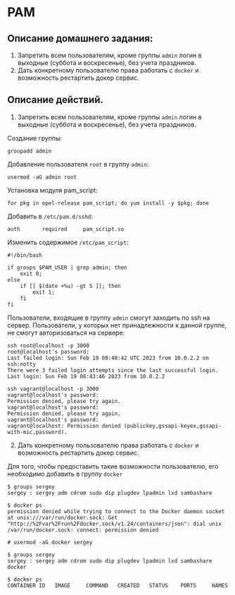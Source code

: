 # PAM

## Описание домашнего задания:
1. Запретить всем пользователям, кроме группы `admin` логин в выходные (суббота и воскресенье), без учета праздников.
2. Дать конкретному пользователю права работать с `docker` и возможность рестартить докер сервис.

## Описание действий.
 1. Запретить всем пользователям, кроме группы `admin` логин в выходные (суббота и воскресенье), без учета праздников.

Создание группы:
```
groupadd admin
```
Добавление пользователя `root` в группу `admin`:
```
usermod -aG admin root
```
Установка модуля pam_script:
```
for pkg in epel-release pam_script; do yum install -y $pkg; done
```
Добавить в `/etc/pam.d/sshd`:
```
auth       required     pam_script.so
```
Изменить содержимое `/etc/pam_script`:
```
#!/bin/bash

if groups $PAM_USER | grep admin; then
    exit 0;
else
    if [[ $(date +%u) -gt 5 ]]; then
        exit 1;
    fi
fi
```

Пользователи, входящие в группу `admin` смогут заходить по ssh на сервер. Пользователи, у которых нет принадлежности к данной группе, не смогут авторизоваться на сервере:
```
ssh root@localhost -p 3000
root@localhost's password: 
Last failed login: Sun Feb 19 08:48:42 UTC 2023 from 10.0.2.2 on ssh:notty
There were 3 failed login attempts since the last successful login.
Last login: Sun Feb 19 08:43:46 2023 from 10.0.2.2

```
```
ssh vagrant@localhost -p 3000
vagrant@localhost's password: 
Permission denied, please try again.
vagrant@localhost's password: 
Permission denied, please try again.
vagrant@localhost's password: 
vagrant@localhost: Permission denied (publickey,gssapi-keyex,gssapi-with-mic,password).
```

 2. Дать конкретному пользователю права работать с `docker` и возможность рестартить докер сервис.

Для того, чтобы предоставить такие возможности пользователю, его необходимо добавить в группу `docker`
```
$ groups sergey
sergey : sergey adm cdrom sudo dip plugdev lpadmin lxd sambashare
```
```
$ docker ps
permission denied while trying to connect to the Docker daemon socket at unix:///var/run/docker.sock: Get "http://%2Fvar%2Frun%2Fdocker.sock/v1.24/containers/json": dial unix /var/run/docker.sock: connect: permission denied
```
```
# usermod -aG docker sergey
```
```
$ groups sergey
sergey : sergey adm cdrom sudo dip plugdev lpadmin lxd sambashare docker
```
```
$ docker ps
CONTAINER ID   IMAGE     COMMAND   CREATED   STATUS    PORTS     NAMES
```
